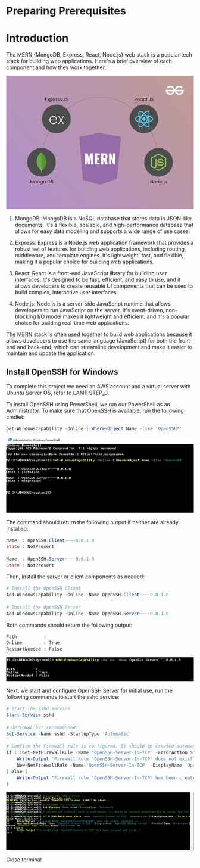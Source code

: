 # Preparing Prerequisites

# Introduction

The MERN (MongoDB, Express, React, Node.js) web stack is a popular tech stack for building web applications. Here's a brief overview of each component and how they work together:

![image](image/mern.png)

1. MongoDB: MongoDB is a NoSQL database that stores data in JSON-like documents. It's a flexible, scalable, and high-performance database that allows for easy data modeling and supports a wide range of use cases.

2. Express: Express is a Node.js web application framework that provides a robust set of features for building web applications, including routing, middleware, and template engines. It's lightweight, fast, and flexible, making it a popular choice for building web applications.

3. React: React is a front-end JavaScript library for building user interfaces. It's designed to be fast, efficient, and easy to use, and it allows developers to create reusable UI components that can be used to build complex, interactive user interfaces.

4. Node.js: Node.js is a server-side JavaScript runtime that allows developers to run JavaScript on the server. It's event-driven, non-blocking I/O model makes it lightweight and efficient, and it's a popular choice for building real-time web applications.

The MERN stack is often used together to build web applications because it allows developers to use the same language (JavaScript) for both the front-end and back-end, which can streamline development and make it easier to maintain and update the application.

## Install OpenSSH for Windows

To complete this project we need an AWS account and a virtual server with Ubuntu Server OS, refer to LAMP STEP_0.

To install OpenSSH using PowerShell, we run our PowerShell as an Administrator. To make sure that OpenSSH is available, run the following cmdlet:

```powershell
Get-WindowsCapability -Online | Where-Object Name -like 'OpenSSH*'
```

![image](image/openSSH.jpg)

The command should return the following output if neither are already installed:

```powershell
Name  : OpenSSH.Client~~~~0.0.1.0
State : NotPresent

Name  : OpenSSH.Server~~~~0.0.1.0
State : NotPresent
```

Then, install the server or client components as needed:

```PowerShell
# Install the OpenSSH Client
Add-WindowsCapability -Online -Name OpenSSH.Client~~~~0.0.1.0

# Install the OpenSSH Server
Add-WindowsCapability -Online -Name OpenSSH.Server~~~~0.0.1.0
```

Both commands should return the following output:

```powershell
Path          :
Online        : True
RestartNeeded : False
```

![image](image/openSSH2.jpg)

Next, we start and configure OpenSSH Server for initial use, run the following commands to start the sshd service:

```PowerShell
# Start the sshd service
Start-Service sshd

# OPTIONAL but recommended:
Set-Service -Name sshd -StartupType 'Automatic'

# Confirm the Firewall rule is configured. It should be created automatically by setup. Run the following to verify
if (!(Get-NetFirewallRule -Name "OpenSSH-Server-In-TCP" -ErrorAction SilentlyContinue | Select-Object Name, Enabled)) {
    Write-Output "Firewall Rule 'OpenSSH-Server-In-TCP' does not exist, creating it..."
    New-NetFirewallRule -Name 'OpenSSH-Server-In-TCP' -DisplayName 'OpenSSH Server (sshd)' -Enabled True -Direction Inbound -Protocol TCP -Action Allow -LocalPort 22
} else {
    Write-Output "Firewall rule 'OpenSSH-Server-In-TCP' has been created and exists."
}
```

![image](image/openSSH3.jpg)

Close terminal.
